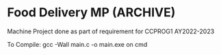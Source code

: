 
# Food Delivery MP (ARCHIVE)

Machine Project done as part of requirement for CCPROG1 
AY2022-2023

To Compile: gcc -Wall main.c -o main.exe on cmd

